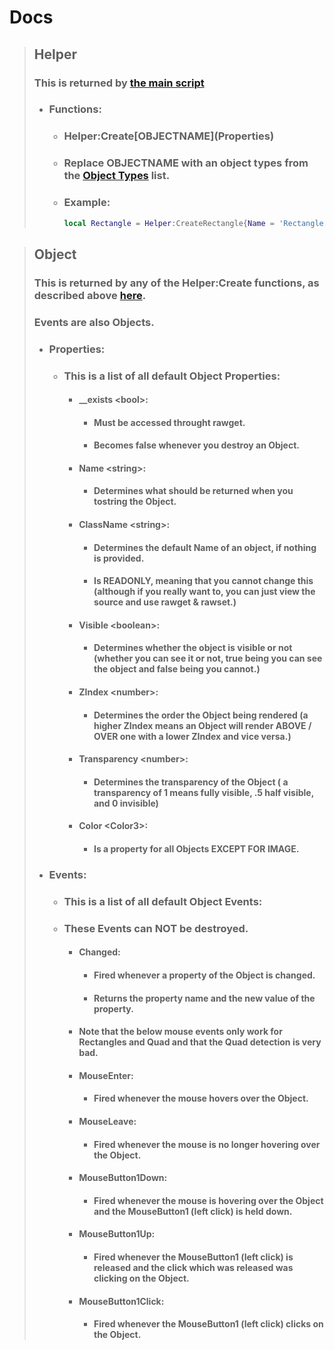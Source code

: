# Docs


> ## Helper
> ### This is returned by [the main script](/script/latest)
> - ### Functions:
>     - ### Helper:Create\[OBJECTNAME](Properties)
>     - ### Replace OBJECTNAME with an object types from the [Object Types](Object%20Types.md) list.
>     - ### Example:
>         ```lua
>         local Rectangle = Helper:CreateRectangle{Name = 'Rectangle', Position = Vector2.new(960, 540)};
>         ```

> ## Object
> ### This is returned by any of the Helper:Create functions, as described above [here](#helpercreateobjectnameproperties).
> ### Events are also Objects.
> - ### Properties:
>   - ### This is a list of all default Object Properties:
>     - #### \_\_exists \<bool>:
>         - #### Must be accessed throught rawget.
>         - #### Becomes false whenever you destroy an Object.
>     - #### Name \<string>:
>         - #### Determines what should be returned when you tostring the Object.
>     - #### ClassName \<string>:
>         - #### Determines the default Name of an object, if nothing is provided.
>         - #### Is READONLY, meaning that you cannot change this (although if you really want to, you can just view the source and use rawget & rawset.)
>     - #### Visible \<boolean>:
>         - #### Determines whether the object is visible or not (whether you can see it or not, true being you can see the object and false being you cannot.)
>     - #### ZIndex \<number>:
>         - #### Determines the order the Object being rendered (a higher ZIndex means an Object will render ABOVE / OVER one with a lower ZIndex and vice versa.)
>     - #### Transparency \<number>:
>         - #### Determines the transparency of the Object ( a transparency of 1 means fully visible, .5 half visible, and 0 invisible)
>     - #### Color \<Color3>:
>         - #### Is a property for all Objects EXCEPT FOR IMAGE.
>
> - ### Events:
>   - ### This is a list of all default Object Events:
>   - ### These Events can NOT be destroyed.
>     - #### Changed:
>       - #### Fired whenever a property of the Object is changed.
>       - #### Returns the property name and the new value of the property.
>     - #### Note that the below mouse events only work for Rectangles and Quad and that the Quad detection is very bad.
>     - #### MouseEnter:
>       - #### Fired whenever the mouse hovers over the Object.
>     - #### MouseLeave:
>       - #### Fired whenever the mouse is no longer hovering over the Object.
>     - #### MouseButton1Down:
>       - #### Fired whenever the mouse is hovering over the Object and the MouseButton1 (left click) is held down.
>     - #### MouseButton1Up:
>       - #### Fired whenever the MouseButton1 (left click) is released and the click which was released was clicking on the Object.
>     - #### MouseButton1Click:
>       - #### Fired whenever the MouseButton1 (left click) clicks on the Object.
